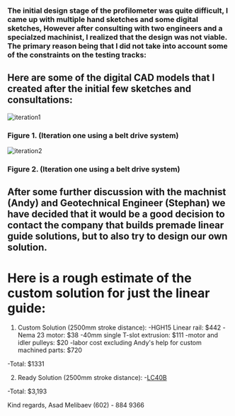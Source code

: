 ### The initial design stage of the profilometer was quite difficult, I came up with multiple hand sketches and some digital sketches, However after consulting with two engineers and a specialzed machinist, I realized that the design was not viable. The primary reason being that I did not take into account some of the constraints on the testing tracks:

## Here are some of the digital CAD models that I created after the initial few sketches and consultations:
![iteration1](https://github.com/user-attachments/assets/f052f945-3999-4fc9-a9d5-12351cb64fc9)
### Figure 1. (Iteration one using a belt drive system)

![iteration2](https://github.com/user-attachments/assets/1ea65515-f442-475e-b819-0cec1dc71f58)
### Figure 2. (Iteration one using a belt drive system)

## After some further discussion with the machnist (Andy) and Geotechnical Engineer (Stephan) we have decided that it would be a good decision to contact the company that builds premade linear guide solutions, but to also try to design our own solution.

# Here is a rough estimate of the custom solution for just the linear guide:

1. Custom Solution (2500mm stroke distance):
-HGH15 Linear rail: $442
-Nema 23 motor: $38
-40mm single T-slot extrusion: $111
-motor and idler pulleys: $20
-labor cost excluding Andy's help for custom machined parts: $720

-Total: $1331

2. Ready Solution (2500mm stroke distance):
-[LC40B](https://www.zaber.com/products/linear-stages/LC40B-KM01/specs?part=LC40B2550-KM01)

-Total: $3,193

Kind regards,
Asad Melibaev
(602) - 884 9366
